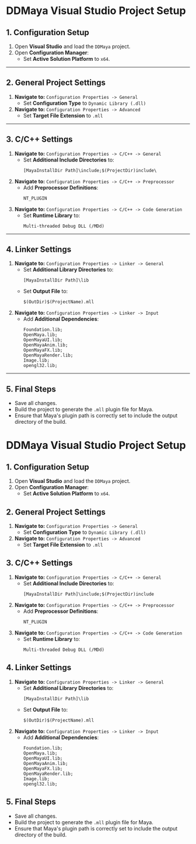 # DDMaya Visual Studio Project Setup

## 1. Configuration Setup
1. Open **Visual Studio** and load the `DDMaya` project.
2. Open **Configuration Manager**:
   - Set **Active Solution Platform** to `x64`.

---

## 2. General Project Settings
1. **Navigate to:** `Configuration Properties -> General`
   - Set **Configuration Type** to `Dynamic Library (.dll)`
2. **Navigate to:** `Configuration Properties -> Advanced`
   - Set **Target File Extension** to `.mll`

---

## 3. C/C++ Settings
1. **Navigate to:** `Configuration Properties -> C/C++ -> General`
   - Set **Additional Include Directories** to:
     ```
     [MayaInstallDir Path]\include;$(ProjectDir)include\
     ```
2. **Navigate to:** `Configuration Properties -> C/C++ -> Preprocessor`
   - Add **Preprocessor Definitions**:
     ```
     NT_PLUGIN
     ```
3. **Navigate to:** `Configuration Properties -> C/C++ -> Code Generation`
   - Set **Runtime Library** to:
     ```
     Multi-threaded Debug DLL (/MDd)
     ```

---

## 4. Linker Settings
1. **Navigate to:** `Configuration Properties -> Linker -> General`
   - Set **Additional Library Directories** to:
     ```
     [MayaInstallDir Path]\lib
     ```
   - Set **Output File** to:
     ```
     $(OutDir)$(ProjectName).mll
     ```
2. **Navigate to:** `Configuration Properties -> Linker -> Input`
   - Add **Additional Dependencies**:
     ```
     Foundation.lib;
     OpenMaya.lib;
     OpenMayaUI.lib;
     OpenMayaAnim.lib;
     OpenMayaFX.lib;
     OpenMayaRender.lib;
     Image.lib;
     opengl32.lib;
     ```

---

## 5. Final Steps
- Save all changes.
- Build the project to generate the `.mll` plugin file for Maya.
- Ensure that Maya's plugin path is correctly set to include the output directory of the build.

# DDMaya Visual Studio Project Setup

## 1. Configuration Setup
1. Open **Visual Studio** and load the `DDMaya` project.
2. Open **Configuration Manager**:
   - Set **Active Solution Platform** to `x64`.

## 2. General Project Settings
1. **Navigate to:** `Configuration Properties -> General`
   - Set **Configuration Type** to `Dynamic Library (.dll)`
2. **Navigate to:** `Configuration Properties -> Advanced`
   - Set **Target File Extension** to `.mll`


## 3. C/C++ Settings
1. **Navigate to:** `Configuration Properties -> C/C++ -> General`
   - Set **Additional Include Directories** to:
     ```
     [MayaInstallDir Path]\include;$(ProjectDir)include
     ```
2. **Navigate to:** `Configuration Properties -> C/C++ -> Preprocessor`
   - Add **Preprocessor Definitions**:
     ```
     NT_PLUGIN
     ```
3. **Navigate to:** `Configuration Properties -> C/C++ -> Code Generation`
   - Set **Runtime Library** to:
     ```
     Multi-threaded Debug DLL (/MDd)
     ```


## 4. Linker Settings
1. **Navigate to:** `Configuration Properties -> Linker -> General`
   - Set **Additional Library Directories** to:
     ```
     [MayaInstallDir Path]\lib
     ```
   - Set **Output File** to:
     ```
     $(OutDir)$(ProjectName).mll
     ```
2. **Navigate to:** `Configuration Properties -> Linker -> Input`
   - Add **Additional Dependencies**:
     ```
     Foundation.lib;
     OpenMaya.lib;
     OpenMayaUI.lib;
     OpenMayaAnim.lib;
     OpenMayaFX.lib;
     OpenMayaRender.lib;
     Image.lib;
     opengl32.lib;
     ```


## 5. Final Steps
- Save all changes.
- Build the project to generate the `.mll` plugin file for Maya.
- Ensure that Maya's plugin path is correctly set to include the output directory of the build.
